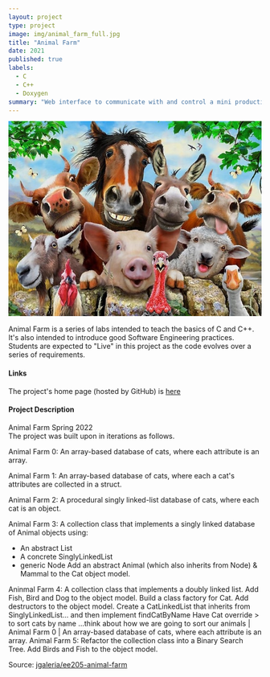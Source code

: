 ```yaml
---
layout: project
type: project
image: img/animal_farm_full.jpg
title: "Animal Farm"
date: 2021
published: true
labels:
  - C
  - C++
  - Doxygen
summary: "Web interface to communicate with and control a mini production Mars rover."
---
```


<img class="img-fluid" src="../img/animal_farm_full.jpg">

Animal Farm is a series of labs intended to teach the basics of C and C++. It's also intended to introduce good Software Engineering practices. Students are expected to "Live" in this project as the code evolves over a series of requirements.

#### Links
The project's home page (hosted by GitHub) is [here](https://github.com/marknelsonengineer/ee205_lab10d_animal_farm_2)


#### Project Description
Animal Farm Spring 2022                                                                                                                                                                     
The project was built upon in iterations as follows. 

Animal Farm 0: 
An array-based database of cats, where each attribute is an array.

Animal Farm 1: 
An array-based database of cats, where each a cat's attributes are collected in a struct.

Animal Farm 2: 
A procedural singly linked-list database of cats, where each cat is an object. 

Animal Farm 3:
A collection class that implements a singly linked database of Animal objects using:
- An abstract List
- A concrete SinglyLinkedList
- generic Node
Add an abstract Animal (which also inherits from Node) & Mammal to the Cat object model.

Aninmal Farm 4: 
A collection class that implements a doubly linked list.
Add Fish, Bird and Dog to the object model.
Build a class factory for Cat.
Add destructors to the object model.
Create a CatLinkedList that inherits from SinglyLinkedList… and then implement findCatByName
Have Cat override > to sort cats by name
…think about how we are going to sort our animals
| Animal Farm 0       | An array-based database of cats, where each attribute is an array.                                                                                                  Animal Farm 5:
Refactor the collection class into a Binary Search Tree.
Add Birds and Fish to the object model.

Source: <a href="https://github.com/jgaleria/ee205-animal-farm/tree/master"><i class="large github icon "></i>jgaleria/ee205-animal-farm</a>
